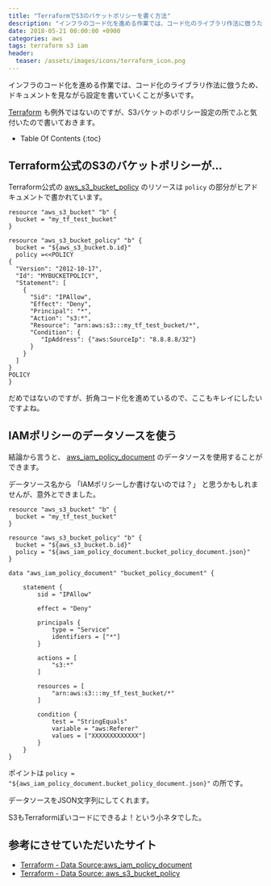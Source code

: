 ```yaml
---
title: "TerraformでS3のバケットポリシーを書く方法"
description: "インフラのコード化を進める作業では、コード化のライブラリ作法に倣うため、ドキュメントを見ながら設定を書いていくことが多いです。Terraformも例外ではないのですが、S3バケットのポリシー設定の所でふと気付いたので書いておきます。"
date: 2018-05-21 00:00:00 +0900
categories: aws
tags: terraform s3 iam
header:
  teaser: /assets/images/icons/terraform_icon.png
---
```


インフラのコード化を進める作業では、コード化のライブラリ作法に倣うため、ドキュメントを見ながら設定を書いていくことが多いです。

[Terraform](https://www.terraform.io/) も例外ではないのですが、S3バケットのポリシー設定の所でふと気付いたので書いておきます。


* Table Of Contents
{:toc}

## Terraform公式のS3のバケットポリシーが...

Terraform公式の [aws_s3_bucket_policy](https://www.terraform.io/docs/providers/aws/r/s3_bucket_policy.html)
のリソースは `policy` の部分がヒアドキュメントで書かれています。

```
resource "aws_s3_bucket" "b" {
  bucket = "my_tf_test_bucket"
}

resource "aws_s3_bucket_policy" "b" {
  bucket = "${aws_s3_bucket.b.id}"
  policy =<<POLICY
{
  "Version": "2012-10-17",
  "Id": "MYBUCKETPOLICY",
  "Statement": [
    {
      "Sid": "IPAllow",
      "Effect": "Deny",
      "Principal": "*",
      "Action": "s3:*",
      "Resource": "arn:aws:s3:::my_tf_test_bucket/*",
      "Condition": {
         "IpAddress": {"aws:SourceIp": "8.8.8.8/32"}
      } 
    } 
  ]
}
POLICY
}
```

だめではないのですが、折角コード化を進めているので、ここもキレイにしたいですよね。

## IAMポリシーのデータソースを使う

結論から言うと、 [aws_iam_policy_document](https://www.terraform.io/docs/providers/aws/d/iam_policy_document.html) 
のデータソースを使用することができます。

データソース名から 「IAMポリシーしか書けないのでは？」 と思うかもしれませんが、意外とできました。 

```
resource "aws_s3_bucket" "b" {
  bucket = "my_tf_test_bucket"
}

resource "aws_s3_bucket_policy" "b" {
  bucket = "${aws_s3_bucket.b.id}"
  policy = "${aws_iam_policy_document.bucket_policy_document.json}"
}

data "aws_iam_policy_document" "bucket_policy_document" {

    statement {
        sid = "IPAllow"

        effect = "Deny"

        principals {
            type = "Service"
            identifiers = ["*"]
        }

        actions = [
            "s3:*"
        ]

        resources = [
            "arn:aws:s3:::my_tf_test_bucket/*"
        ]

        condition {
            test = "StringEquals"
            variable = "aws:Referer"
            values = ["XXXXXXXXXXXXX"]
        }
    }
}

```

ポイントは `policy = "${aws_iam_policy_document.bucket_policy_document.json}"` の所です。

データソースをJSON文字列にしてくれます。

S3もTerraformぽいコードにできるよ！という小ネタでした。

## 参考にさせていただいたサイト
* [Terraform - Data Source:aws_iam_policy_document](https://www.terraform.io/docs/providers/aws/d/iam_policy_document.html)
* [Terraform - Data Source: aws_s3_bucket_policy](https://www.terraform.io/docs/providers/aws/r/s3_bucket_policy.html)

